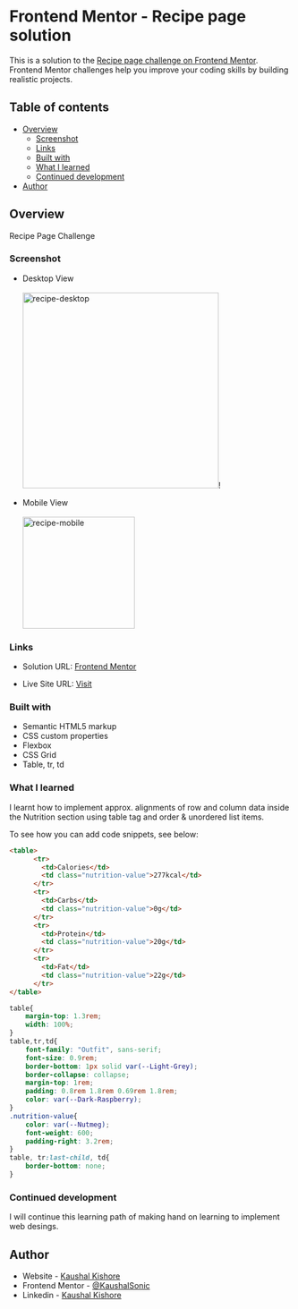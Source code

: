 # Frontend Mentor - Recipe page solution

This is a solution to the [Recipe page challenge on Frontend Mentor](https://www.frontendmentor.io/challenges/recipe-page-KiTsR8QQKm). Frontend Mentor challenges help you improve your coding skills by building realistic projects. 

## Table of contents

- [Overview](#overview)
  - [Screenshot](#screenshot)
  - [Links](#links)
  - [Built with](#built-with)
  - [What I learned](#what-i-learned)
  - [Continued development](#continued-development)
- [Author](#author)

## Overview

Recipe Page Challenge

### Screenshot

* Desktop View <br><br>
  <img width="350" alt="recipe-desktop" src="https://github.com/KaushalSonic/Frontend-Mentor/assets/88739514/b6a1a90f-f614-493d-94cc-c76f8c3145e5">!

* Mobile View <br><br>
  <img width="200" alt="recipe-mobile" src="https://github.com/KaushalSonic/Frontend-Mentor/assets/88739514/51ee1c58-73f8-4dbc-a282-fa7febe74deb">

### Links

- Solution URL: [Frontend Mentor](https://www.frontendmentor.io/solutions/recipe-page-zfd_DZ4cOB)

- Live Site URL: [Visit](https://omelette-recipe-page-kaushalsonic.netlify.app/)

### Built with

- Semantic HTML5 markup
- CSS custom properties
- Flexbox
- CSS Grid
- Table, tr, td

### What I learned

I learnt how to implement approx. alignments of row and column data inside the Nutrition section using table tag and order & unordered list items.

To see how you can add code snippets, see below:

```html
<table>
      <tr>
        <td>Calories</td>
        <td class="nutrition-value">277kcal</td>
      </tr>
      <tr>
        <td>Carbs</td>
        <td class="nutrition-value">0g</td>
      </tr>
      <tr>
        <td>Protein</td>
        <td class="nutrition-value">20g</td>
      </tr>
      <tr>
        <td>Fat</td>
        <td class="nutrition-value">22g</td>
      </tr>
</table>
```
```css
table{
    margin-top: 1.3rem;
    width: 100%;
}
table,tr,td{
    font-family: "Outfit", sans-serif;
    font-size: 0.9rem;
    border-bottom: 1px solid var(--Light-Grey);
    border-collapse: collapse;
    margin-top: 1rem;
    padding: 0.8rem 1.8rem 0.69rem 1.8rem;
    color: var(--Dark-Raspberry);
}
.nutrition-value{
    color: var(--Nutmeg);
    font-weight: 600;
    padding-right: 3.2rem;
}
table, tr:last-child, td{
    border-bottom: none;
}
```

### Continued development

I will continue this learning path of making hand on learning to implement web desings.

## Author

- Website - [Kaushal Kishore](https://my-portfolio-one-one.vercel.app/)
- Frontend Mentor - [@KaushalSonic](https://www.frontendmentor.io/profile/KaushalSonic)
- Linkedin - [Kaushal Kishore](https://www.linkedin.com/in/kaushal-kishore-b373111a8/)


